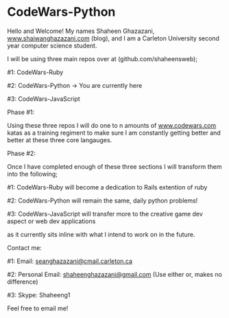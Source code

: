 # CodeWars-Python
Hello and Welcome! 
My names Shaheen Ghazazani, www.shaiwanghazazani.com (blog), and I am a Carleton University second year computer science student. 

I will be using three main repos over at (github.com/shaheensweb);


  #1: CodeWars-Ruby
  
  
  #2: CodeWars-Python -> You are currently here
  
  
  #3: CodeWars-JavaScript

Phase #1:


Using these three repos I will do one to n amounts of www.codewars.com katas as a training regiment to make sure I 
am constantly getting better and better at these three core langauges. 

Phase #2: 


Once I have completed enough of these three sections I will transform them into the following;


  #1: CodeWars-Ruby will become a dedication to Rails extention of ruby


  #2: CodeWars-Python will remain the same, daily python problems!


  #3: CodeWars-JavaScript will transfer more to the creative game dev aspect or web dev applications


  as it currently sits inline with what I intend to work on in the future. 
  

Contact me:


  #1: Email: seanghazazani@cmail.carleton.ca


  #2: Personal Email: shaheenghazazani@gmail.com  (Use either or, makes no difference)

  #3: Skype: Shaheeng1

Feel free to email me!
